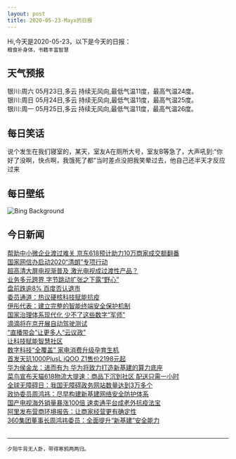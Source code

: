 ```yaml
---
layout: post
title: 2020-05-23-Mayx的日报
---
```


Hi,今天是2020-05-23，以下是今天的日报：<br><small>
粮食补身体，书籍丰富智慧</small><!--more-->
## 天气预报
银川:周六 05月23日,多云 持续无风向,最低气温11度，最高气温24度。<br>银川:周日 05月24日,多云 持续无风向,最低气温11度，最高气温25度。<br>银川:周一 05月25日,多云 持续无风向,最低气温11度，最高气温26度。
## 每日笑话
说个发生在我们寝室的，某天，室友A在厕所大号，室友B等急了，大声吼到:“你好了没啊，快点啊，我饿死了都”当时差点没把我笑晕过去，他自己还半天才反应过来
## 每日壁纸
![Bing Background](https://cn.bing.com/th?id=OHR.ReichenbachFalls_EN-US9352987746_1920x1080.jpg&rf=LaDigue_1920x1080.jpg&pid=hp "Reichenbach Falls, Bernese Oberland, Switzerland (© Chris Milne/Alamy)")
## 今日新闻

[帮助中小微企业渡过难关 京东618预计助力10万商家成交额翻番](http://it.people.com.cn/n1/2020/0522/c1009-31719907.html)   
[国家网信办启动2020“清朗”专项行动](http://it.people.com.cn/n1/2020/0522/c1009-31719737.html)   
[超高清大屏电视渐普及 激光电视成过渡性产品？](http://it.people.com.cn/n1/2020/0522/c1009-31718810.html)   
[业务多元跨界 字节跳动扩张之下露“野心”](http://it.people.com.cn/n1/2020/0522/c1009-31718814.html)   
[盘前跌逾8% 百度否认退市](http://it.people.com.cn/n1/2020/0522/c1009-31718837.html)   
[委员通道：热议硬核科技赋能抗疫](http://it.people.com.cn/n1/2020/0522/c1009-31718865.html)   
[伊彤代表：建立完整的智能终端安全保护机制](http://it.people.com.cn/n1/2020/0522/c1009-31719247.html)   
[国家治理体系现代化 少不了这些数字“军师”](http://it.people.com.cn/n1/2020/0522/c1009-31718736.html)   
[滴滴将在京开展自动驾驶测试](http://it.people.com.cn/n1/2020/0522/c1009-31718787.html)   
[“直播带会”让更多人“云议政”](http://it.people.com.cn/n1/2020/0522/c1009-31718777.html)   
[让科技赋能智慧社区](http://it.people.com.cn/n1/2020/0522/c1009-31718746.html)   
[数字科技“全覆盖” 家电消费升级孕育生机](http://it.people.com.cn/n1/2020/0522/c1009-31718800.html)   
[首发天玑1000PlusL iQOO Z1售价2198元起](http://it.people.com.cn/n1/2020/0521/c1009-31718268.html)   
[华为侯金龙：进而有为 华为将致力打造新基建的算力底座](http://it.people.com.cn/n1/2020/0521/c1009-31718256.html)   
[菜鸟宣布天猫618物流大提速：商品下沉到社区 配送只需一小时](http://it.people.com.cn/n1/2020/0521/c1009-31718258.html)   
[全球无障碍日：我国无障碍政务网站数量达到3万多个](http://it.people.com.cn/n1/2020/0521/c1009-31718029.html)   
[政协委员周鸿祎：尽早构建新基建网络安全防护体系](http://it.people.com.cn/n1/2020/0521/c1009-31717763.html)   
[国产电视海外销量暴涨100倍 速卖通平台成老外抗疫法宝](http://it.people.com.cn/n1/2020/0521/c1009-31717589.html)   
[阿里发布营商环境报告：让商家经营更有确定性](http://it.people.com.cn/n1/2020/0521/c1009-31717610.html)   
[360集团董事长周鸿祎委员：全面提升“新基建”安全能力](http://it.people.com.cn/n1/2020/0521/c1009-31717340.html)   
<br />

***

<small>夕阳牛背无人卧，带得寒鸦两两归。</small>
